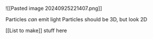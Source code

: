 ![[Pasted image 20240925221407.png]]

Particles *can* emit light
Particles should be 3D, but look 2D

[[List to make]] stuff here
